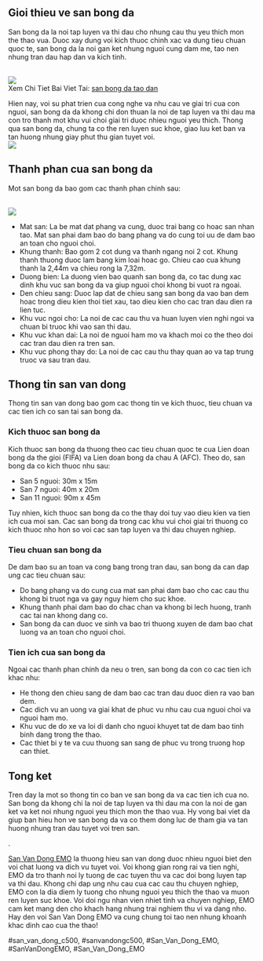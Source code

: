 <h2>Gioi thieu ve san bong da</h2><p>San bong da la noi tap luyen va thi dau cho nhung cau thu yeu thich mon the thao vua. Duoc xay dung voi kich thuoc chinh xac va dung tieu chuan quoc te, san bong da la noi gan ket nhung nguoi cung dam me, tao nen nhung tran dau hap dan va kich tinh.</p><br><img src="https://sanbongdepemo.com/wp-content/uploads/2024/12/2.png"></br>
Xem Chi Tiet Bai Viet Tai: <a href="https://sanbongdepemo.com/san-bong-tao-dan/">san bong da tao dan</a><p>Hien nay, voi su phat trien cua cong nghe va nhu cau ve giai tri cua con nguoi, san bong da da khong chi don thuan la noi de tap luyen va thi dau ma con tro thanh mot khu vui choi giai tri duoc nhieu nguoi yeu thich. Thong qua san bong da, chung ta co the ren luyen suc khoe, giao luu ket ban va tan huong nhung giay phut thu gian tuyet voi.<br><img src="https://sanbongdepemo.com/wp-content/uploads/2024/12/san-van-dong-thien-truong.png"></br><h2>Thanh phan cua san bong da</h2><p>Mot san bong da bao gom cac thanh phan chinh sau:</p><br><img src="https://sanbongdepemo.com/wp-content/uploads/2024/12/san-bong-tao-dan-1024x768.png"></br><ul>
<li>Mat san: La be mat dat phang va cung, duoc trai bang co hoac san nhan tao. Mat san phai dam bao do bang phang va do cung toi uu de dam bao an toan cho nguoi choi.</li>
<li>Khung thanh: Bao gom 2 cot dung va thanh ngang noi 2 cot. Khung thanh thuong duoc lam bang kim loai hoac go. Chieu cao cua khung thanh la 2,44m va chieu rong la 7,32m.</li>
<li>Duong bien: La duong vien bao quanh san bong da, co tac dung xac dinh khu vuc san bong da va giup nguoi choi khong bi vuot ra ngoai.</li>
<li>Den chieu sang: Duoc lap dat de chieu sang san bong da vao ban dem hoac trong dieu kien thoi tiet xau, tao dieu kien cho cac tran dau dien ra lien tuc.</li>
<li>Khu vuc ngoi cho: La noi de cac cau thu va huan luyen vien nghi ngoi va chuan bi truoc khi vao san thi dau.</li>
<li>Khu vuc khan dai: La noi de nguoi ham mo va khach moi co the theo doi cac tran dau dien ra tren san.</li>
<li>Khu vuc phong thay do: La noi de cac cau thu thay quan ao va tap trung truoc va sau tran dau.</li>
</ul><h2>Thong tin san van dong</h2><p>Thong tin san van dong bao gom cac thong tin ve kich thuoc, tieu chuan va cac tien ich co san tai san bong da.<h3>Kich thuoc san bong da</h3><p>Kich thuoc san bong da thuong theo cac tieu chuan quoc te cua Lien doan bong da the gioi (FIFA) va Lien doan bong da chau A (AFC). Theo do, san bong da co kich thuoc nhu sau:</p><ul>
<li>San 5 nguoi: 30m x 15m</li>
<li>San 7 nguoi: 40m x 20m</li>
<li>San 11 nguoi: 90m x 45m</li>
</ul><p>Tuy nhien, kich thuoc san bong da co the thay doi tuy vao dieu kien va tien ich cua moi san. Cac san bong da trong cac khu vui choi giai tri thuong co kich thuoc nho hon so voi cac san tap luyen va thi dau chuyen nghiep.<h3>Tieu chuan san bong da</h3><p>De dam bao su an toan va cong bang trong tran dau, san bong da can dap ung cac tieu chuan sau:</p><ul>
<li>Do bang phang va do cung cua mat san phai dam bao cho cac cau thu khong bi truot nga va gay nguy hiem cho suc khoe.</li>
<li>Khung thanh phai dam bao do chac chan va khong bi lech huong, tranh cac tai nan khong dang co.</li>
<li>San bong da can duoc ve sinh va bao tri thuong xuyen de dam bao chat luong va an toan cho nguoi choi.</li>
</ul><h3>Tien ich cua san bong da</h3><p>Ngoai cac thanh phan chinh da neu o tren, san bong da con co cac tien ich khac nhu:</p><ul>
<li>He thong den chieu sang de dam bao cac tran dau duoc dien ra vao ban dem.</li>
<li>Cac dich vu an uong va giai khat de phuc vu nhu cau cua nguoi choi va nguoi ham mo.</li>
<li>Khu vuc de do xe va loi di danh cho nguoi khuyet tat de dam bao tinh binh dang trong the thao.</li>
<li>Cac thiet bi y te va cuu thuong san sang de phuc vu trong truong hop can thiet.</li>
</ul><h2>Tong ket</h2><p>Tren day la mot so thong tin co ban ve san bong da va cac tien ich cua no. San bong da khong chi la noi de tap luyen va thi dau ma con la noi de gan ket va ket noi nhung nguoi yeu thich mon the thao vua. Hy vong bai viet da giup ban hieu hon ve san bong da va co them dong luc de tham gia va tan huong nhung tran dau tuyet voi tren san.</p><p>. 

<a href="https://sanbongdepemo.com/">San Van Dong EMO</a> la thuong hieu san van dong duoc nhieu nguoi biet den voi chat luong va dich vu tuyet voi. Voi khong gian rong rai va tien nghi, EMO da tro thanh noi ly tuong de cac tuyen thu va cac doi bong luyen tap va thi dau. Khong chi dap ung nhu cau cua cac cau thu chuyen nghiep, EMO con la dia diem ly tuong cho nhung nguoi yeu thich the thao va muon ren luyen suc khoe. Voi doi ngu nhan vien nhiet tinh va chuyen nghiep, EMO cam ket mang den cho khach hang nhung trai nghiem thu vi va dang nho. Hay den voi San Van Dong EMO va cung chung toi tao nen nhung khoanh khac dinh cao cua the thao!</p>
#san_van_dong_c500, #sanvandongc500, #San_Van_Dong_EMO, #SanVanDongEMO, #San_Van_Dong_EMO
